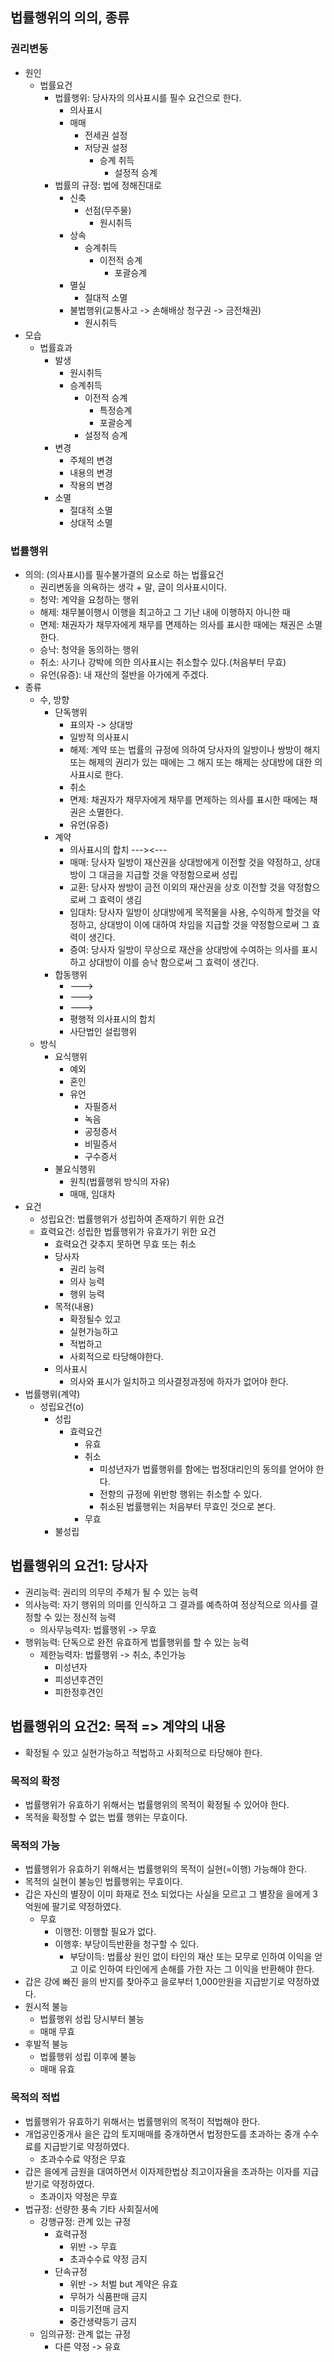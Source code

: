 ## 법률행위의 의의, 종류
### 권리변동
- 원인
    - 법률요건
        - 법률행위: 당사자의 의사표시를 필수 요건으로 한다.
            - 의사표시 
            - 매매
                - 전세권 설정
                - 저당권 설정
                    - 승계 취득
                        - 설정적 승계
        - 법률의 규정: 법에 정해진대로
            - 신축
                - 선점(무주물)
                    - 원시취득
            - 상속
                - 승계취득
                    - 이전적 승계
                        - 포괄승계
            - 멸실
                - 절대적 소멸
            - 불법행위(교통사고 -> 손해배상 청구권 -> 금전채권)
                - 원시취득
- 모습
    - 법률효과
        - 발생
            - 원시취득
            - 승계취득
                - 이전적 승계
                    - 특정승계
                    - 포괄승계
                - 설정적 승계
        - 변경
            - 주체의 변경
            - 내용의 변경
            - 작용의 변경
        - 소멸
            - 절대적 소멸
            - 상대적 소멸
### 법률행위
- 의의: (의사표시)를 필수불가결의 요소로 하는 법률요건
    - 권리변동을 의욕하는 생각 + 말, 글이 의사표시이다.
    - 청약: 계약을 요청하는 행위
    - 해제: 채무불이행시 이행을 최고하고 그 기난 내에 이행하지 아니한 때
    - 면제: 채권자가 채무자에게 채무를 면제하는 의사를 표시한 때에는 채권은 소멸한다.
    - 승낙: 청약을 동의하는 행위
    - 취소: 사기나 강박에 의한 의사표시는 취소할수 있다.(처음부터 무효)
    - 유언(유증): 내 재산의 절반을 아가에게 주겠다.
- 종류
    - 수, 방향
        - 단독행위
            - 표의자 -> 상대방
            - 일방적 의사표시
            - 해제: 계약 또는 법률의 규정에 의하여 당사자의 일방이나 쌍방이 해지 또는 해제의 권리가 있는 때에는 그 해지 또는 해제는 상대방에 대한 의사표시로 한다.
            - 취소
            - 면제: 채권자가 채무자에게 채무를 면제하는 의사를 표시한 때에는 채권은 소멸한다.
            - 유언(유증)
        - 계약
            - 의사표시의 합치 ---><---
            - 매매: 당사자 일방이 재산권을 상대방에게 이전할 것을 약정하고, 상대방이 그 대금을 지급할 것을 약정함으로써 성립
            - 교환: 당사자 쌍방이 금전 이외의 재산권을 상호 이전할 것을 약정함으로써 그 효력이 생김
            - 임대차: 당사자 일방이 상대방에게 목적물을 사용, 수익하게 할것을 약정하고, 상대방이 이에 대하여 차임을 지급할 것을 약정함으로써 그 효력이 생긴다.
            - 증여: 당사자 일방이 무상으로 재산을 상대방에 수여하는 의사를 표시하고 상대방이 이를 승낙 함으로써 그 효력이 생긴다.
        - 합동행위
            - --->
            - --->
            - --->
            - 평행적 의사표시의 합치
            - 사단법인 설립행위
    - 방식
        - 요식행위
            - 예외
            - 혼인
            - 유언
                - 자필증서
                - 녹음
                - 공정증서
                - 비밀증서
                - 구수증서
        - 불요식행위
            - 원칙(법률행위 방식의 자유)
            - 매매, 임대차
- 요건
    - 성립요건: 법률행위가 성립하여 존재하기 위한 요건
    - 효력요건: 성립한 법률행위가 유효가기 위한 요건
        - 효력요건 갖추지 못하면 무효 또는 취소
        - 당사자
            - 권리 능력
            - 의사 능력
            - 행위 능력
        - 목적(내용)
            - 확정될수 있고
            - 실현가능하고
            - 적법하고
            - 사회적으로 타당해야한다.
        - 의사표시
            - 의사와 표시가 일치하고 의사결정과정에 하자가 없어야 한다.
- 법률행위(계약)
    - 성립요건(o)
        - 성립
            - 효력요건
                - 유효
                - 취소
                    - 미성년자가 법률행위를 함에는 법정대리인의 동의를 얻어야 한다.
                    - 전항의 규정에 위반항 행위는 취소할 수 있다.
                    - 취소된 법률행위는 처음부터 무효인 것으로 본다.
                - 무효
        - 불성립
## 법률행위의 요건1: 당사자
- 권리능력: 권리의 의무의 주체가 될 수 있는 능력
- 의사능력: 자기 행위의 의미를 인식하고 그 결과를 예측하여 정상적으로 의사를 결정할 수 있는 정신적 능력
    - 의사무능력자: 법률행위 -> 무효
- 행위능력: 단독으로 완전 유효하게 법률행위를 할 수 있는 능력
    - 제한능력자: 법률행위 -> 취소, 추인가능
        - 미성년자
        - 피성년후견인
        - 피한정후견인
## 법률행위의 요건2: 목적 => 계약의 내용
- 확정될 수 있고 실현가능하고 적법하고 사회적으로 타당해야 한다.
### 목적의 확정
- 법률행위가 유효하기 위해서는 법률행위의 목적이 확정될 수 있어야 한다.
- 목적을 확정할 수 없는 법률 행위는 무효이다.
### 목적의 가능
- 법률행위가 유효하기 위해서는 법률행위의 목적이 실현(=이행) 가능해야 한다.
- 목적의 실현이 불능인 법률행위는 무효이다.
- 갑은 자신의 별장이 이미 화재로 전소 되었다는 사실을 모르고 그 별장을 을에게 3억원에 팔기로 약정하였다.
    - 무효
        - 이행전: 이행할 필요가 없다.
        - 이행후: 부당이득반환을 청구할 수 있다.
            - 부당이득: 법률상 원인 없이 타인의 재산 또는 모무로 인하여 이익을 얻고 이로 인하여 타인에게 손해를 가한 자는 그 이익을 반환해야 한다.
- 갑은 강에 빠진 을의 반지를 찾아주고 을로부터 1,000만원을 지급받기로 약정하였다.
- 원시적 불능
    - 법률행위 성립 당시부터 불능
    - 매매 무효
- 후발적 불능
    - 법률행위 성립 이후에 불능
    - 매매 유효
### 목적의 적법
- 법률행위가 유효하기 위해서는 법률행위의 목적이 적법해야 한다.
- 개업공인중개사 을은 갑의 토지매매를 중개하면서 법정한도를 초과하는 중개 수수료를 지급받기로 약정하였다.
    - 초과수수료 약정은 무효
- 갑은 을에게 금원을 대여하면서 이자제한법상 최고이자율을 초과하는 이자를 지급받기로 약정하였다.
    - 초과이자 약정은 무효
- 법규정: 선량한 풍속 기타 사회질서에
    - 강행규정: 관계 있는 규정
        - 효력규정
            - 위반 -> 무효
            - 초과수수료 약정 금지
        - 단속규정
            - 위반 -> 처벌 but 계약은 유효
            - 무허가 식품판매 금지
            - 미등기전매 금지
            - 중간생략등기 금지
    - 임의규정: 관계 없는 규정
        - 다른 약정 -> 유효